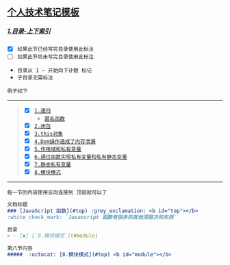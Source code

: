 ## [个人技术笔记模板](#) 

##### [1.目录-上下索引 ](https://github.com/kickgod/Front-End/blob/master/Javascript/Javascript5/JavaScriptFunction.md)
  - [x] `如果此节已经写完目录使用此标注 ` 
  - [ ] `如果此节尚未写完目录使用此标注 ` 
  * `目录从 1 ~ 开始向下计数 标记`
  * `子目录无需标注`
  
`例子如下`

----
  
> - [x] [`1.递归`](#proto) 
>    * [`匿名函数`](#lambda)
> - [x] [`2.闭包`](#close) 
> - [x] [`3.this对象`](#this)
> - [x] [`4.Dom操作造成了内存泄漏`](#lost)
> - [x] [`5.作用域和私有变量`](#inner)
> - [x] [`6.通过函数实现私有变量和私有静态变量`](#private)
> - [x] [`7.静态私有变量`](#static)
> - [x] [`8.模块模式`](#module)

----

`每一节的内容使用反向连接到 顶部就可以了` 

```markdown
文档标题
### [JavaScript 函数](#top) :grey_exclamation: <b id="top"></b>
:white_check_mark: `Javascript 函数有很多的其他深层次的东西`

目录
> - [x] [`8.模块模式`](#module)

第八节内容
#####  :octocat: [8.模块模式](#top) <b id="module"></b> 
```
